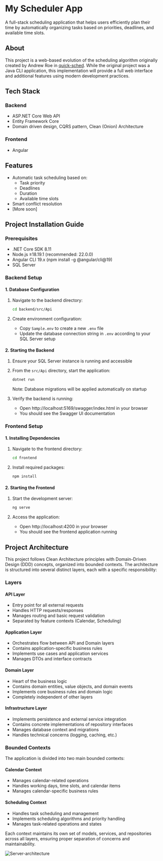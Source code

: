 # My Scheduler App
A full-stack scheduling application that helps users efficiently plan their time by automatically organizing tasks based on priorities, deadlines, and available time slots.

## About

This project is a web-based evolution of the scheduling algorithm originally created by Andrew Roe in [quick-sched](https://github.com/AndrewRoe34/quick-sched). While the original project was a Java CLI application, this implementation will provide a full web interface and additional features using modern development practices.

## Tech Stack

### Backend
- ASP.NET Core Web API
- Entity Framework Core
- Domain driven design, CQRS pattern, Clean (Onion) Architecture

### Frontend
- Angular

## Features

- Automatic task scheduling based on:
  - Task priority
  - Deadlines
  - Duration
  - Available time slots
- Smart conflict resolution
- [More soon]

## Project Installation Guide

### Prerequisites
- .NET Core SDK 8.11
- Node.js ≥18.19.1 (recommended: 22.0.0)
- Angular CLI 19.x (npm install -g @angular/cli@19)
- SQL Server

### Backend Setup

#### 1. Database Configuration
1. Navigate to the backend directory:
   ```bash
   cd backend/src/Api
   ```

2. Create environment configuration:
   - Copy `Sample.env` to create a new `.env` file
   - Update the database connection string in `.env` according to your SQL Server setup

#### 2. Starting the Backend
1. Ensure your SQL Server instance is running and accessible

2. From the `src/Api` directory, start the application:
   ```bash
   dotnet run
   ```
   Note: Database migrations will be applied automatically on startup

3. Verify the backend is running:
   - Open http://localhost:5169/swagger/index.html in your browser
   - You should see the Swagger UI documentation

### Frontend Setup

#### 1. Installing Dependencies
1. Navigate to the frontend directory:
   ```bash
   cd frontend
   ```

2. Install required packages:
   ```bash
   npm install
   ```

#### 2. Starting the Frontend
1. Start the development server:
   ```bash
   ng serve
   ```

2. Access the application:
   - Open http://localhost:4200 in your browser
   - You should see the frontend application running


## Project Architecture

This project follows Clean Architecture principles with Domain-Driven Design (DDD) concepts, organized into bounded contexts. The architecture is structured into several distinct layers, each with a specific responsibility:

### Layers

#### API Layer
- Entry point for all external requests
- Handles HTTP requests/responses
- Manages routing and basic request validation
- Separated by feature contexts (Calendar, Scheduling)

#### Application Layer
- Orchestrates flow between API and Domain layers
- Contains application-specific business rules
- Implements use cases and application services
- Manages DTOs and interface contracts

#### Domain Layer
- Heart of the business logic
- Contains domain entities, value objects, and domain events
- Implements core business rules and domain logic
- Completely independent of other layers

#### Infrastructure Layer
- Implements persistence and external service integration
- Contains concrete implementations of repository interfaces
- Manages database context and migrations
- Handles technical concerns (logging, caching, etc.)

### Bounded Contexts

The application is divided into two main bounded contexts:

#### Calendar Context
- Manages calendar-related operations
- Handles working days, time slots, and calendar items
- Manages calendar-specific business rules

#### Scheduling Context
- Handles task scheduling and management
- Implements scheduling algorithms and priority handling
- Manages task-related operations and states

Each context maintains its own set of models, services, and repositories across all layers, ensuring proper separation of concerns and maintainability.

![Server-architecture](https://github.com/user-attachments/assets/7fb3f142-351a-4189-b457-e0474d59c4af)
